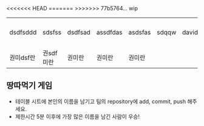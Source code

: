 <table>
      <tbody>
        <tr>
<<<<<<< HEAD
          <td>dsdfsddd</td>
          <td>sdsfss</td>
          <td>dsdfsad</td>
          <td>assdfdas</td>
          <td>asdsfas</td>
=======
          <td>sdqqw</td>
          <td>david</td>
          <td>david2</td>
          <td>david3</td>
          <td>권미란</td>
>>>>>>> 77b5764... wip
        </tr>
        <tr>
          <td>권미dsf란</td>
          <td>권sdf미란</td>
          <td>권미란</td>
          <td>권미란</td>
          <td>권미란</td>
        </tr>
      </tbody>
</table>

## 땅따먹기 게임

- 테이블 시트에 본인의 이름을 남기고 팀의 repository에 add, commit, push 해주세요.
- 제한시간 5분 이후에 가장 많은 이름을 남긴 사람이 우승!
